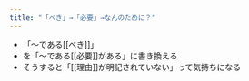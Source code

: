 ```yaml
---
title: "「べき」→「必要」→なんのために？"
---
```


- 「〜である[[べき]]」
- を「〜である[[必要]]がある」に書き換える
- そうすると「[[理由]]が明記されていない」って気持ちになる